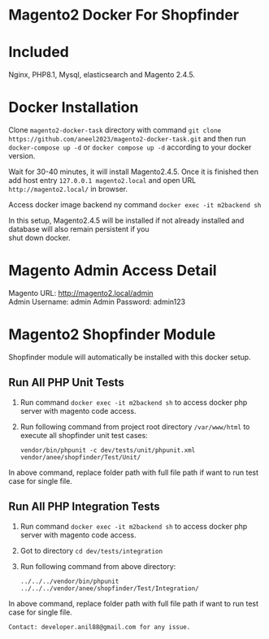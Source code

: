 # Magento2 Docker For Shopfinder

# Included
Nginx, PHP8.1, Mysql, elasticsearch and Magento 2.4.5.

# Docker Installation

Clone `magento2-docker-task` directory with command `git clone https://github.com/aneel2023/magento2-docker-task.git` 
and then run `docker-compose up -d` or `docker compose up -d` according to your docker version.

Wait for 30-40 minutes, it will install Magento2.4.5. Once it is finished then add host entry `127.0.0.1 magento2.local` 
and open URL `http://magento2.local/` in browser.

Access docker image backend ny command `docker exec -it m2backend sh`  

In this setup, Magento2.4.5 will be installed if not already installed and database will also remain persistent if you  
shut down docker.

# Magento Admin Access Detail
Magento URL: http://magento2.local/admin  
Admin Username: admin
Admin Password: admin123

# Magento2 Shopfinder Module
Shopfinder module will automatically be installed with this docker setup.

## Run All PHP Unit Tests
1. Run command `docker exec -it m2backend sh` to access docker php server with magento code access.
2. Run following command from project root directory `/var/www/html` to execute all shopfinder unit test cases:

   `vendor/bin/phpunit -c dev/tests/unit/phpunit.xml vendor/anee/shopfinder/Test/Unit/`

In above command, replace folder path with full file path if want to run test case for single file.

## Run All PHP Integration Tests

1. Run command `docker exec -it m2backend sh` to access docker php server with magento code access.
2. Got to directory `cd dev/tests/integration`
3. Run following command from above directory:

   `../../../vendor/bin/phpunit ../../../vendor/anee/shopfinder/Test/Integration/`

In above command, replace folder path with full file path if want to run test case for single file.


``Contact: developer.anil88@gmail.com for any issue.``
